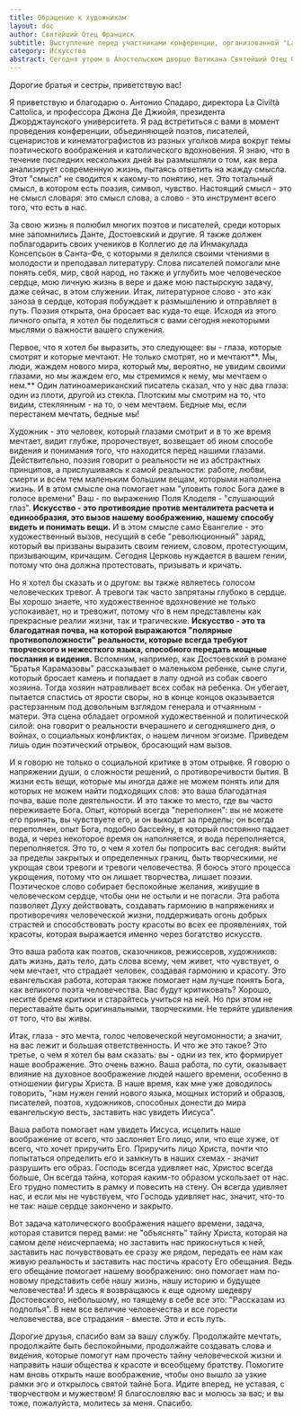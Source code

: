 ```yaml
---
title: Обращение к художникам
layout: doc
author: Святейший Отец Франциск
subtitle: Выступление перед участниками конференции, организованной "La Civiltà Cattolica" совместно с Джорджтаунским университетом, 27.05.2023
category: Искусство
abstract: Сегодня утром в Апостольском дворце Ватикана Святейший Отец Франциск принял в аудиенции участников конференции "Глобальная эстетика католического воображения", организованной "La Civiltà Cattolica" совместно с Джорджтаунским университетом. Ниже мы публикуем речь Папы, с которой он обратился к присутствующим на встрече
---
```


Дорогие братья и сестры, приветствую вас!

Я приветствую и благодарю о. Антонио Спадаро, директора La Civiltà Cattolica, и профессора Джона Де Джиойя, президента Джорджтаунского университета. Я рад встретиться с вами в момент проведения конференции, объединяющей поэтов, писателей, сценаристов и кинематографистов из разных уголков мира вокруг темы поэтического воображения и католического вдохновения. Я знаю, что в течение последних нескольких дней вы размышляли о том, как вера анализирует современную жизнь, пытаясь ответить на жажду смысла. Этот "смысл" не сводится к какому-то понятию, нет. Это тотальный смысл, в котором есть поэзия, символ, чувство. Настоящий смысл - это не смысл словаря: это смысл слова, а слово - это инструмент всего того, что есть в нас.

За свою жизнь я полюбил многих поэтов и писателей, среди которых мне запомнились Данте, Достоевский и другие. Я также должен поблагодарить своих учеников в Коллегио де ла Инмакулада Консепсьон в Санта-Фе, с которыми я делился своими чтениями в молодости и преподавал литературу. Слова писателей помогали мне понять себя, мир, свой народ, но также и углубить мое человеческое сердце, мою личную жизнь в вере и даже мою пастырскую задачу, даже сейчас, в этом служении. Итак, литературное слово - это как заноза в сердце, которая побуждает к размышлению и отправляет в путь. Поэзия открыта, она бросает вас куда-то еще. Исходя из этого личного опыта, я хотел бы поделиться с вами сегодня некоторыми мыслями о важности вашего служения.

Первое, что я хотел бы выразить, это следующее: вы - глаза, которые смотрят и которые мечтают. Не только смотрят, но и мечтают**. Мы, люди, жаждем нового мира, который мы, вероятно, не увидим своими глазами, но мы жаждем его, мы стремимся к нему, мы мечтаем о нем.** Один латиноамериканский писатель сказал, что у нас два глаза: один из плоти, другой из стекла. Плотским мы смотрим на то, что видим, стеклянным - на то, о чем мечтаем. Бедные мы, если перестанем мечтать, бедные мы!

Художник - это человек, который глазами смотрит и в то же время мечтает, видит глубже, пророчествует, возвещает об ином способе видения и понимания того, что находится перед нашими глазами. Действительно, поэзия говорит о реальности не из абстрактных принципов, а прислушиваясь к самой реальности: работе, любви, смерти и всем тем маленьким большим вещам, которыми наполнена жизнь. И в этом смысле она помогает нам "уловить голос Бога даже в голосе времени"    Ваш - по выражению Поля Клоделя - "слушающий глаз". **Искусство - это противоядие против менталитета расчета и единообразия, это вызов нашему воображению, нашему способу видеть и понимать вещи.** И в этом смысле само Евангелие - это художественный вызов, несущий в себе "революционный" заряд, который вы призваны выразить своим гением, словом, протестующим, призывающим, кричащим. Сегодня Церковь нуждается в вашем гении, потому что она должна протестовать, призывать и кричать.

Но я хотел бы сказать и о другом: вы также являетесь голосом человеческих тревог. А тревоги так часто запрятаны глубоко в сердце. Вы хорошо знаете, что художественное вдохновение не только успокаивает, но и тревожит, потому что в нем представлены как прекрасные реалии жизни, так и трагические. **Искусство - это та благодатная почва, на которой выражаются "полярные противоположности" реальности, которые всегда требуют творческого и нежесткого языка, способного передать мощные послания и видения.** Вспомним, например, как Достоевский в романе "Братья Карамазовы" рассказывает о маленьком ребенке, сыне слуги, который бросает камень и попадает в лапу одной из собак своего хозяина. Тогда хозяин натравливает всех собак на ребенка. Он убегает, пытается спастись от ярости своры, но в конце концов оказывается растерзанным под довольным взглядом генерала и отчаянным - матери. Эта сцена обладает огромной художественной и политической силой: она говорит о реальности вчерашнего и сегодняшнего дня, о войнах, о социальных конфликтах, о нашем личном эгоизме. Приведем лишь один поэтический отрывок, бросающий нам вызов.

И я говорю не только о социальной критике в этом отрывке. Я говорю о напряжении души, о сложности решений, о противоречивости бытия. В жизни есть вещи, которые мы иногда даже не можем понять или для которых не можем найти подходящих слов: это ваша благодатная почва, ваше поле деятельности. И это также то место, где вы часто переживаете Бога. Опыт, который всегда "переполнен": вы не можете его принять, вы чувствуете его, и он выходит за пределы; он всегда переполнен, опыт Бога, подобно бассейну, в который постоянно падает вода, и через некоторое время он наполняется, и вода переполняется, переполняется. Это то, о чем я хотел бы попросить вас сегодня: выйти за пределы закрытых и определенных границ, быть творческими, не укрощая свои тревоги и тревоги человечества. Я боюсь этого процесса укрощения, потому что он лишает творчества, лишает поэзии. Поэтическое слово собирает беспокойные желания, живущие в человеческом сердце, чтобы они не остыли и не погасли. Эта работа позволяет Духу действовать, создавать гармонию в напряжениях и противоречиях человеческой жизни, поддерживать огонь добрых страстей и способствовать росту красоты во всех ее проявлениях, той красоты, которая выражается именно через богатство искусств.

Это ваша работа как поэтов, сказочников, режиссеров, художников: дать жизнь, дать тело, дать слова всему, чем живет, что чувствует, о чем мечтает, что страдает человек, создавая гармонию и красоту. Это евангельская работа, которая также помогает нам лучше понять Бога, как великого поэта человечества. Вас будут критиковать? Хорошо, несите бремя критики и старайтесь учиться на ней. Но при этом не переставайте быть оригинальными, творческими. Не теряйте удивления от того, что вы живы.

Итак, глаза - это мечта, голос человеческой неугомонности; а значит, на вас лежит и большая ответственность. И что же это такое? Это третье, о чем я хотел бы вам сказать: вы - одни из тех, кто формирует наше воображение. Это очень важно. Ваша работа, по сути, оказывает влияние на духовное воображение людей нашего времени, особенно в отношении фигуры Христа. В наше время, как мне уже доводилось говорить, "нам нужен гений нового языка, мощных историй и образов, писателей, поэтов, художников, способных донести до мира евангельскую весть, заставить нас увидеть Иисуса".

Ваша работа помогает нам увидеть Иисуса, исцелить наше воображение от всего, что заслоняет Его лицо, или, что еще хуже, от всего, что хочет приручить Его. Приручить лицо Христа, почти что попытаться определить его и замкнуть в наших схемах - значит разрушить его образ. Господь всегда удивляет нас, Христос всегда больше, Он всегда тайна, которая каким-то образом ускользает от нас. Его трудно поместить в рамку и повесить на стену. Он всегда удивляет нас, и если мы не чувствуем, что Господь удивляет нас, значит, что-то не так: наше сердце закончено и закрыто.

Вот задача католического воображения нашего времени, задача, которая ставится перед вами: не "объяснять" тайну Христа, которая на самом деле неисчерпаема; но заставить нас прикоснуться к ней, заставить нас почувствовать ее сразу же рядом, передать ее нам как живую реальность и заставить нас постичь красоту Его обещания. Ведь его обещание помогает нашему воображению: оно помогает нам по-новому представить себе нашу жизнь, нашу историю и будущее человечества! И здесь я возвращаюсь к еще одному шедевру Достоевского, небольшому, но таящему в себе все это: "Рассказам из подполья". В нем все величие человечества и все горести человечества, все страдания - вместе. Это и есть путь.

Дорогие друзья, спасибо вам за вашу службу. Продолжайте мечтать, продолжайте быть беспокойными, продолжайте создавать слова и видения, которые помогут нам прочесть тайну человеческой жизни и направить наши общества к красоте и всеобщему братству. Помогите нам вновь открыть наше воображение, чтобы оно вышло за узкие рамки эго и открылось святой тайне Бога. Идите вперед, не уставая, с творчеством и мужеством! Я благословляю вас и молюсь за вас; и вы тоже, пожалуйста, молитесь за меня. Спасибо.
